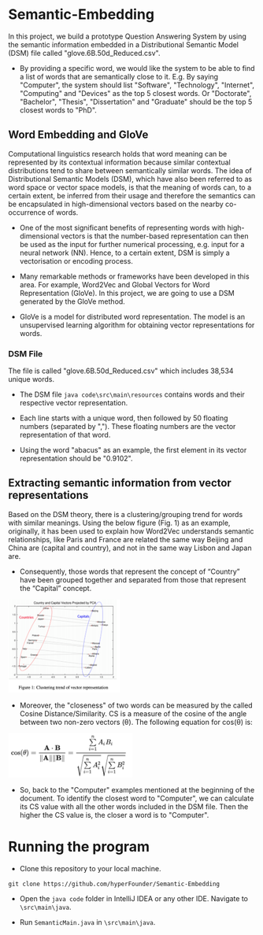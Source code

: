 # Semantic-Embedding

In this project, we build a prototype Question 
Answering System by using the semantic information 
embedded in a Distributional Semantic Model (DSM) file 
called "glove.6B.50d_Reduced.csv".


- By providing a specific word, we would like the system to be able to find a list of words that are semantically close to it. E.g. By saying "Computer", the system should list "Software", "Technology", "Internet", "Computing" and "Devices" as the top 5 closest words. Or "Doctorate", "Bachelor", "Thesis", "Dissertation" and "Graduate" should be the top 5 closest words to "PhD".

## Word Embedding and GloVe

Computational linguistics research holds that word meaning can be represented by its contextual information because similar contextual distributions tend to share between semantically similar words. The idea of Distributional Semantic Models (DSM), which have also been referred to as word space or vector space models, is that the meaning of words can, to a certain extent, be inferred from their usage and therefore the semantics can be encapsulated in high-dimensional vectors based on the nearby co-occurrence of words.

- One of the most significant benefits of representing words with high-dimensional vectors is that the number-based representation can then be used as the input for further numerical processing, e.g. input for a neural network (NN). Hence, to a certain extent, DSM is simply a vectorisation or encoding process.
<p></p>

- Many remarkable methods or frameworks have been developed in this area. For example, Word2Vec and Global Vectors for Word Representation (GloVe). In this project, we are going to use a DSM generated by the GloVe method. 
<p></p>

<p></p>

- GloVe is a model for distributed word representation. The model is an unsupervised learning algorithm for obtaining vector representations for words. 




### DSM File

The file is called "glove.6B.50d_Reduced.csv" which includes 38,534 unique words.
<p></p>

- The DSM file ```java code\src\main\resources``` contains words and their respective vector representation.
<p></p>

- Each line starts with a unique word, then followed by 50 floating numbers (separated by ","). These floating numbers are the vector representation of that word. 
<p></p>

- Using the word "abacus" as an example, the first element in its vector representation should be "0.9102".

## Extracting semantic information from vector representations

Based on the DSM theory, there is a clustering/grouping trend for words with similar meanings. Using the below figure (Fig. 1)  as an example, originally, it has been used to explain how Word2Vec understands semantic relationships, like Paris and France are related the same way Beijing and China are (capital and country), and not in the same way Lisbon and Japan are.
<p></p>

- Consequently, those words that represent the concept of “Country” have been grouped together and separated from those that represent the “Capital” concept.

<p></p>


<img class="h-auto max-w-full"  width="45%" height="17%" src="images/figure1.png" alt="image description">

- Moreover, the "closeness" of two words can be measured by the called Cosine Distance/Similarity. CS is a measure of the cosine of the angle between two non-zero vectors (θ). The following equation for cos(θ) is:


<img src="images/cosineEq.png"  width="50%" height="25%">

- So, back to the "Computer" examples mentioned at the beginning of the document. To identify the closest word to "Computer", we can calculate its CS value with all the other words included in the DSM file. Then the higher the CS value is, the closer a word is to "Computer".

# Running the program

- Clone this repository to your local machine.
  
<p></p>

```
git clone https://github.com/hyperFounder/Semantic-Embedding
```

- Open the ```java code``` folder in IntelliJ IDEA or any other IDE. Navigate to ```\src\main\java```.
<p></p>

- Run ```SemanticMain.java``` in ```\src\main\java```. 




  

